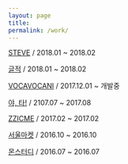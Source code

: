 ```yaml
---
layout: page
title:
permalink: /work/
---
```


[STEVE](/work/steve) / 2018.01 ~ 2018.02

[글적](/work/doodle) / 2018.01 ~ 2018.02

[VOCAVOCANI](/work/vocavocani) / 2017.12.01 ~ 개발중

[야, 타!](/work/yata) / 2107.07 ~ 2017.08

[ZZICME](/work/zzicme) / 2017.02 ~ 2017.02

[서울마켓](/work/seoulmarket) / 2016.10 ~ 2016.10

[몬스터디](/work/monstudy/) / 2016.07 ~ 2016.07

